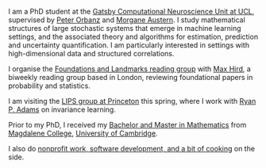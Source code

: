 I am a PhD student at the [Gatsby Computational Neuroscience Unit at UCL](https://www.ucl.ac.uk/gatsby/), supervised by [Peter Orbanz](http://www.gatsby.ucl.ac.uk/~porbanz/) and [Morgane Austern](https://sites.google.com/view/morganeaustern/). I study mathematical structures of large stochastic systems that emerge in machine learning settings, and the associated theory and algorithms for estimation, prediction and uncertainty quantification. I am particularly interested in settings with high-dimensional data and structured correlations.

I organise the [Foundations and Landmarks reading group](https://foundations-landmarks.notion.site/) with [Max Hird](https://www.linkedin.com/in/max-hird-366a30b4/), a biweekly reading group based in London, reviewing foundational papers in probability and statistics. 

I am visiting the [LIPS group at Princeton](https://lips.cs.princeton.edu/) this spring, where I work with [Ryan P. Adams](https://www.cs.princeton.edu/~rpa/) on invariance learning.

Prior to my PhD, I received my [Bachelor and Master in Mathematics](https://www.maths.cam.ac.uk/) from [Magdalene College](https://www.magd.cam.ac.uk/), [University of Cambridge](https://www.cam.ac.uk/about-the-university).

I also do [nonprofit work, software development, and a bit of cooking](/non-maths) on the side.

